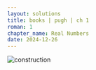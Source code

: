 ```yaml
---
layout: solutions
title: books | pugh | ch 1
roman: 1
chapter_name: Real Numbers
date: 2024-12-26
---
```


![construction][]

[construction]: {{site.baseurl}}/_data/images/construction.png
